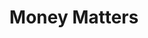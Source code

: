 ---
title: Money Matters
slug: money-matters
updated-on: '2024-05-30T13:44:31.749Z'
created-on: '2024-05-30T13:41:46.671Z'
published-on: '2024-05-30T13:54:32.469Z'
f_city-state-2:
- cms/city/saltillo-ms.md
- cms/city/iuka-ms.md
- cms/city/amory-ms.md
- cms/city/cleveland-tn.md
f_locations:
- cms/payday-loan/money-matters-21577.md
- cms/payday-loan/money-matters-21578.md
- cms/payday-loan/money-matters-21579.md
- cms/payday-loan/money-matters-21580.md
- cms/payday-loan/money-matters-21581.md
f_states:
- cms/state/mississippi.md
- cms/state/tennessee.md
layout: '[company].html'
tags: company
---